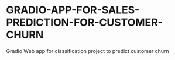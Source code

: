 # GRADIO-APP-FOR-SALES-PREDICTION-FOR-CUSTOMER-CHURN
Gradio Web app for classification project to predict customer churn
